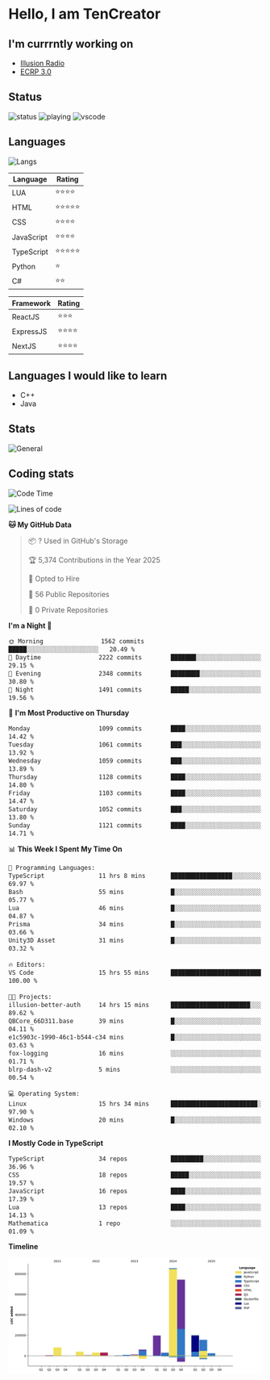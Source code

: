 # Hello, I am TenCreator

## I'm currrntly working on
- [Illusion Radio](https://illusionradio.co.uk/)
- [ECRP 3.0](http://github.com/Emerald-Coast-Roleplay/)

## Status
![status](https://api.statusbadges.me/badge/status/518334475038359555?simple=true&style=for-the-badge)
![playing](https://api.statusbadges.me/badge/playing/518334475038359555?style=for-the-badge)
![vscode](https://api.statusbadges.me/badge/vscode/518334475038359555?style=for-the-badge)

## Languages
![Langs](https://github-readme-stats.vercel.app/api/top-langs/?username=tencreator&layout=compact&theme=radical)


|Language|Rating|
|--------|------|
|LUA|⭐️⭐️⭐️⭐️|
|HTML|⭐️⭐️⭐️⭐️⭐️|
|CSS|⭐️⭐️⭐️⭐️|
|JavaScript|⭐️⭐️⭐️⭐️|
|TypeScript|⭐️⭐️⭐️⭐️⭐️|
|Python|⭐️|
|C#|⭐️⭐️ |

|Framework|Rating|
|--------|------|
|ReactJS|⭐️⭐️⭐|
|ExpressJS|⭐️⭐️⭐️⭐️|
|NextJS|⭐️⭐️⭐⭐️|

## Languages I would like to learn
- C++
- Java

## Stats
![General](https://github-readme-stats.vercel.app/api?username=tencreator&show_icons=true&theme=radical)

## Coding stats

<!--START_SECTION:waka-->
![Code Time](http://img.shields.io/badge/Code%20Time-694%20hrs%2017%20mins-blue)

![Lines of code](https://img.shields.io/badge/From%20Hello%20World%20I%27ve%20Written-2.5%20million%20lines%20of%20code-blue)

**🐱 My GitHub Data** 

> 📦 ? Used in GitHub's Storage 
 > 
> 🏆 5,374 Contributions in the Year 2025
 > 
> 💼 Opted to Hire
 > 
> 📜 56 Public Repositories 
 > 
> 🔑 0 Private Repositories 
 > 
**I'm a Night 🦉** 

```text
🌞 Morning                1562 commits        █████░░░░░░░░░░░░░░░░░░░░   20.49 % 
🌆 Daytime                2222 commits        ███████░░░░░░░░░░░░░░░░░░   29.15 % 
🌃 Evening                2348 commits        ████████░░░░░░░░░░░░░░░░░   30.80 % 
🌙 Night                  1491 commits        █████░░░░░░░░░░░░░░░░░░░░   19.56 % 
```
📅 **I'm Most Productive on Thursday** 

```text
Monday                   1099 commits        ████░░░░░░░░░░░░░░░░░░░░░   14.42 % 
Tuesday                  1061 commits        ███░░░░░░░░░░░░░░░░░░░░░░   13.92 % 
Wednesday                1059 commits        ███░░░░░░░░░░░░░░░░░░░░░░   13.89 % 
Thursday                 1128 commits        ████░░░░░░░░░░░░░░░░░░░░░   14.80 % 
Friday                   1103 commits        ████░░░░░░░░░░░░░░░░░░░░░   14.47 % 
Saturday                 1052 commits        ███░░░░░░░░░░░░░░░░░░░░░░   13.80 % 
Sunday                   1121 commits        ████░░░░░░░░░░░░░░░░░░░░░   14.71 % 
```


📊 **This Week I Spent My Time On** 

```text
💬 Programming Languages: 
TypeScript               11 hrs 8 mins       █████████████████░░░░░░░░   69.97 % 
Bash                     55 mins             █░░░░░░░░░░░░░░░░░░░░░░░░   05.77 % 
Lua                      46 mins             █░░░░░░░░░░░░░░░░░░░░░░░░   04.87 % 
Prisma                   34 mins             █░░░░░░░░░░░░░░░░░░░░░░░░   03.66 % 
Unity3D Asset            31 mins             █░░░░░░░░░░░░░░░░░░░░░░░░   03.32 % 

🔥 Editors: 
VS Code                  15 hrs 55 mins      █████████████████████████   100.00 % 

🐱‍💻 Projects: 
illusion-better-auth     14 hrs 15 mins      ██████████████████████░░░   89.62 % 
QBCore_66D311.base       39 mins             █░░░░░░░░░░░░░░░░░░░░░░░░   04.11 % 
e1c5903c-1990-46c1-b544-c34 mins             █░░░░░░░░░░░░░░░░░░░░░░░░   03.63 % 
fox-logging              16 mins             ░░░░░░░░░░░░░░░░░░░░░░░░░   01.71 % 
blrp-dash-v2             5 mins              ░░░░░░░░░░░░░░░░░░░░░░░░░   00.54 % 

💻 Operating System: 
Linux                    15 hrs 34 mins      ████████████████████████░   97.90 % 
Windows                  20 mins             █░░░░░░░░░░░░░░░░░░░░░░░░   02.10 % 
```

**I Mostly Code in TypeScript** 

```text
TypeScript               34 repos            █████████░░░░░░░░░░░░░░░░   36.96 % 
CSS                      18 repos            █████░░░░░░░░░░░░░░░░░░░░   19.57 % 
JavaScript               16 repos            ████░░░░░░░░░░░░░░░░░░░░░   17.39 % 
Lua                      13 repos            ████░░░░░░░░░░░░░░░░░░░░░   14.13 % 
Mathematica              1 repo              ░░░░░░░░░░░░░░░░░░░░░░░░░   01.09 % 
```



**Timeline**

![Lines of Code chart](https://raw.githubusercontent.com/tencreator/tencreator/main/assets/bar_graph.png)


<!--END_SECTION:waka-->
